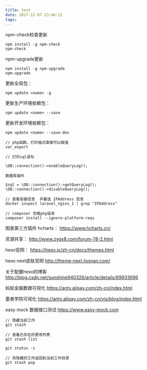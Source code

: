 ```yaml
---
title: test
date: 2017-12-07 23:46:21
tags:
---
```



npm-check检查更新
```
npm install -g npm-check
npm-check
```
npm-upgrade更新
```
npm install -g npm-upgrade
npm-upgrade
```

更新全局包：
```
npm update <name> -g
```
更新生产环境依赖包：
```
npm update <name> --save
```
更新开发环境依赖包：
```
npm update <name> --save-dev
```

```
// php函数，打印格式直接可以赋值
var_export
```

```
// 打印sql语句

\DB::connection()->enableQueryLog();

数据库操作

$sql = \DB::connection()->getQueryLog();
\DB::connection()->disableQueryLog();
```

```
// 查看容器信息  并塞选 IPAddress 信息
docker inspect laravel_nginx_1 | grep "IPAddress"
```

```
// composer 忽略php版本
composer install --ignore-platform-reqs
```

图表第三方插件 hcharts：
https://www.hcharts.cn/

资源共享：
http://www.zygx8.com/forum-78-2.html

hexo官网：
https://hexo.io/zh-cn/docs/themes.html

hexo next皮肤官网
http://theme-next.iissnan.com/

关于配置hexo的博客
http://blog.csdn.net/sunshine940326/article/details/69933696

蚂蚁金服数据可视化
https://antv.alipay.com/zh-cn/index.html

墨者学院可视化
https://antv.alipay.com/zh-cn/vis/blog/index.html

easy mock 数据接口测试
https://www.easy-mock.com

```
// 隐藏当前工作
git stash

// 查看已存在的更改列表
git stash list

git status -s

// 将隐藏的工作返回到当前工作目录
git stash pop
```
